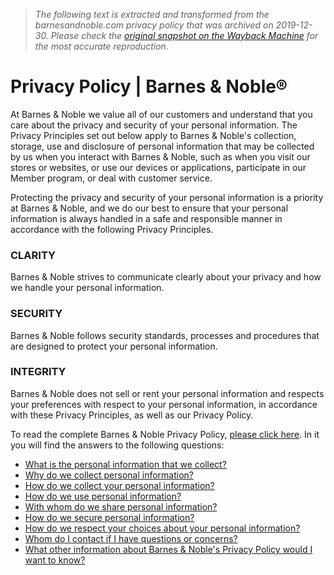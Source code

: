 > *The following text is extracted and transformed from the barnesandnoble.com privacy policy that was archived on 2019-12-30. Please check the [original snapshot on the Wayback Machine](https://web.archive.org/web/20191230131008id_/https%3A//www.barnesandnoble.com/h/help/privacy-policy) for the most accurate reproduction.*

# Privacy Policy | Barnes & Noble®

At Barnes & Noble we value all of our customers and understand that you care about the privacy and security of your personal information. The Privacy Principles set out below apply to Barnes & Noble's collection, storage, use and disclosure of personal information that may be collected by us when you interact with Barnes & Noble, such as when you visit our stores or websites, or use our devices or applications, participate in our Member program, or deal with customer service.

Protecting the privacy and security of your personal information is a priority at Barnes & Noble, and we do our best to ensure that your personal information is always handled in a safe and responsible manner in accordance with the following Privacy Principles.

### CLARITY

Barnes & Noble strives to communicate clearly about your privacy and how we handle your personal information.

### SECURITY

Barnes & Noble follows security standards, processes and procedures that are designed to protect your personal information.

### INTEGRITY

Barnes & Noble does not sell or rent your personal information and respects your preferences with respect to your personal information, in accordance with these Privacy Principles, as well as our Privacy Policy.

To read the complete Barnes & Noble Privacy Policy, [please click here](https://web.archive.org/h/help/privacy-policy-complete). In it you will find the answers to the following questions:

  * [What is the personal information that we collect?](https://web.archive.org/h/help/privacy-policy-complete#q1)
  * [Why do we collect personal information?](https://web.archive.org/h/help/privacy-policy-complete#q2)
  * [How do we collect your personal information?](https://web.archive.org/h/help/privacy-policy-complete#q3)
  * [How do we use personal information?](https://web.archive.org/h/help/privacy-policy-complete#q4)
  * [With whom do we share personal information?](https://web.archive.org/h/help/privacy-policy-complete#q5)
  * [How do we secure personal information?](https://web.archive.org/h/help/privacy-policy-complete#q6)
  * [How do we respect your choices about your personal information?](https://web.archive.org/h/help/privacy-policy-complete#q7)
  * [Whom do I contact if I have questions or concerns?](https://web.archive.org/h/help/privacy-policy-complete#q8)
  * [What other information about Barnes & Noble's Privacy Policy would I want to know?](https://web.archive.org/h/help/privacy-policy-complete#q9)


